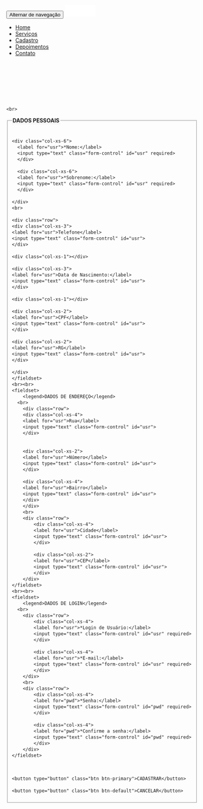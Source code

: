 <!DOCTYPE html>
<html lang="en">
<head>
  <title>Cadastro de Clientes IPet</title>
  <meta charset="utf-8">
  <link rel="icon" href="" type="" sizes="16x16">
<meta name="viewport" content="width=device-width, initial-scale=1">
<link href="css/bootstrap.min.css" rel="stylesheet" type="text/css" media="all" />
<link rel="stylesheet" href="https://cdnjs.cloudflare.com/ajax/libs/font-awesome/4.7.0/css/font-awesome.min.css">
<link href="https://fonts.googleapis.com/css?family=Roboto:300,400,500,700,900" rel="stylesheet">
<link rel="stylesheet" href="css/animate.css">
<!-- Estilo do recurso -->
<link rel="stylesheet" href="css/owl.carousel.css">
<link rel="stylesheet" href="css/owl.theme.css">
<link rel="stylesheet" href="css/ionicons.min.css">
<!-- Estilo do recurso -->
<link href="css/style.css" rel="stylesheet" type="text/css" media="all" />
  <style >
  	legend{
  		style="padding-bottom: 15px; 
  		padding-top: 30px;
  		border-bottom: 1px dotted  #D3D3D3;
  		font-weight: bold;
  		font-size: 14px;"
  	}
  </style>
</head>
<body>
  <div class="wrapper">

  <div class="container">
    <nav class="navbar navbar-default navbar-fixed-top">
      <div class="container"> 
        <!-- Marque e alterne para agrupar para melhor exibição em dispositivos móveis -->
        <div class="navbar-header page-scroll">
          <button type="button" class="navbar-toggle" data-toggle="collapse" data-target="#bs-example-navbar-collapse-1" aria-expanded="false"> <span class="sr-only">Alternar de navegação</span> <span class="icon-bar"></span> <span class="icon-bar"></span> <span class="icon-bar"></span> </button>
          <a class="navbar-brand page-scroll" href="#main"><img src="images/logo.png" width="80" height="30" alt="" /></a> </div>
        <!-- Colete os links de navegação, formulários e outros conteúdos para alternar -->
        <div class="collapse navbar-collapse navbar-right" id="bs-example-navbar-collapse-1">
          <ul class="nav navbar-nav">
            <li><a  href="#main">Home</a></li>
            <li><a  href="#classes">Serviços</a></li>
            <li><a  href="cad.html">Cadastro</a></li>
            <li><a  href="#review">Depoimentos</a></li>
            <li><a  href="#contact">Contato</a></li>
          </ul>
        </div>
      </div>
    </nav>
    <!-- /.navbar-collapse --> 
  </div>
  <div class="container">
    
 

<br><br><br><br><br><br>

    <br>
  <form> 	
  	<fieldset>
  	<legend>DADOS PESSOAIS</legend>
     <br>         
  <div class="row">
    
    <div class="col-xs-6">
      <label for="usr">*Nome:</label>
      <input type="text" class="form-control" id="usr" required>
      </div>

      <div class="col-xs-6">
      <label for="usr">*Sobrenome:</label>
      <input type="text" class="form-control" id="usr" required>
      </div>

    </div>
    <br>

    <div class="row">
    <div class="col-xs-3">
	<label for="usr">Telefone</label>
    <input type="text" class="form-control" id="usr">	
    </div>

    <div class="col-xs-1"></div>

	<div class="col-xs-3">
	<label for="usr">Data de Nascimento:</label>
    <input type="text" class="form-control" id="usr">
    </div>

    <div class="col-xs-1"></div>

    <div class="col-xs-2">
	<label for="usr">CPF</label>
    <input type="text" class="form-control" id="usr">	
    </div>

    <div class="col-xs-2">
	<label for="usr">RG</label>
    <input type="text" class="form-control" id="usr">	
    </div>

    </div>
    </fieldset>
    <br><br>
    <fieldset>
    	<legend>DADOS DE ENDEREÇO</legend>
      <br> 
    	<div class="row">
    	<div class="col-xs-4">
		<label for="usr">Rua</label>
	    <input type="text" class="form-control" id="usr">	
    	</div>


    	<div class="col-xs-2">
		<label for="usr">Número</label>
	    <input type="text" class="form-control" id="usr">	
    	</div>

    	<div class="col-xs-4">
		<label for="usr">Bairro</label>
	    <input type="text" class="form-control" id="usr">	
    	</div>
    	</div>
    	<br>
    	<div class="row">
    		<div class="col-xs-4">
			<label for="usr">Cidade</label>
		    <input type="text" class="form-control" id="usr">	
	    	</div>    		

	    	<div class="col-xs-2">
			<label for="usr">CEP</label>
		    <input type="text" class="form-control" id="usr">	
	    	</div>
    	</div>
    </fieldset>
    <br><br>
    <fieldset>
    	<legend>DADOS DE LOGIN</legend>
      <br> 
    	<div class="row">
    		<div class="col-xs-4">
    		<label for="usr">*Login de Usuário:</label>
		    <input type="text" class="form-control" id="usr" required>
    		</div>

    		<div class="col-xs-4">
    		<label for="usr">*E-mail:</label>
		    <input type="text" class="form-control" id="usr" required>
    		</div>
    	</div>
    	<br>
    	<div class="row">
    		<div class="col-xs-4">
    		<label for="pwd">*Senha:</label>
		    <input type="text" class="form-control" id="pwd" required>
    		</div>

    		<div class="col-xs-4">
    		<label for="pwd">*Confirme a senha:</label>
		    <input type="text" class="form-control" id="pwd" required>
    		</div>
    	</div>
    </fieldset>

  </form>
  <br>
 
  	<button type="button" class="btn btn-primary">CADASTRAR</button>

	<button type="button" class="btn btn-default">CANCELAR</button>
 </div>
 </div>  
<script type="text/javascript" src="js/jquery-2.1.1.js"></script> 
<script type="text/javascript" src="js/bootstrap.min.js"></script> 
<script type="text/javascript" src="js/plugins.js"></script> 
<script type="text/javascript" src="js/menu.js"></script> 
<script type="text/javascript" src="js/custom.js"></script> 


</body>
</html>
